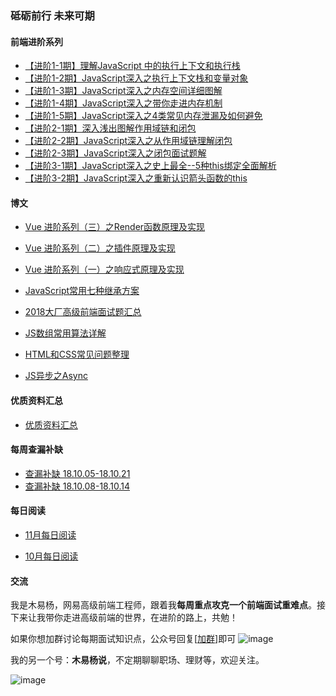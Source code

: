 ### 砥砺前行    未来可期



#### 前端进阶系列

* [【进阶1-1期】理解JavaScript 中的执行上下文和执行栈](https://mp.weixin.qq.com/s/tNl5B4uGdMkJ2bNdbbo82g)
* [【进阶1-2期】JavaScript深入之执行上下文栈和变量对象](https://mp.weixin.qq.com/s/hZIpnkKqdQgQnK1BcrH6Nw)
* [【进阶1-3期】JavaScript深入之内存空间详细图解](https://mp.weixin.qq.com/s/x4ZOYysb9XdT1grJbBMVkg)
* [【进阶1-4期】JavaScript深入之带你走进内存机制](https://mp.weixin.qq.com/s/yK4DPKhkmkiroasWJMrJcw)
* [【进阶1-5期】JavaScript深入之4类常见内存泄漏及如何避免](https://mp.weixin.qq.com/s/RZ8Lpkyk8lz6z5H8Q8SiEQ)
* [【进阶2-1期】深入浅出图解作用域链和闭包](https://mp.weixin.qq.com/s/qZ1fYcJQEpD3O9bXOAQx0Q)
* [【进阶2-2期】JavaScript深入之从作用域链理解闭包](https://mp.weixin.qq.com/s/1q6DOczpac9tmLXnSpkjxw)
* [【进阶2-3期】JavaScript深入之闭包面试题解](https://mp.weixin.qq.com/s/htVXAttZZN1iEJjjtdjs5Q)
* [【进阶3-1期】JavaScript深入之史上最全--5种this绑定全面解析](https://mp.weixin.qq.com/s/3uA474_fh3s8ZVgkMgZxZQ)
* [【进阶3-2期】JavaScript深入之重新认识箭头函数的this](https://mp.weixin.qq.com/s/vgGWUwPqsWB2cjjk_UsEHQ)



#### 博文

* [Vue 进阶系列（三）之Render函数原理及实现](https://github.com/yygmind/blog/issues/10)

* [Vue 进阶系列（二）之插件原理及实现](https://github.com/yygmind/blog/issues/9)
* [Vue 进阶系列（一）之响应式原理及实现](https://github.com/yygmind/blog/issues/6)
* [JavaScript常用七种继承方案](https://github.com/yygmind/blog/issues/7)
* [2018大厂高级前端面试题汇总](https://github.com/yygmind/blog/issues/5)
* [JS数组常用算法详解](https://github.com/yygmind/blog/issues/4)
* [HTML和CSS常见问题整理](https://github.com/yygmind/blog/issues/3)
* [JS异步之Async](https://github.com/yygmind/blog/issues/1)



#### 优质资料汇总

* [优质资料汇总]()



#### 每周查漏补缺

* [查漏补缺 18.10.05-18.10.21](https://github.com/yygmind/blog/blob/master/articles/%E6%9F%A5%E6%BC%8F%E8%A1%A5%E7%BC%BA%2018.10.15-18.10.21.md)
* [查漏补缺 18.10.08-18.10.14](https://github.com/yygmind/blog/blob/master/articles/%E6%9F%A5%E6%BC%8F%E8%A1%A5%E7%BC%BA%2018.10.08-18.10.14.md)



#### 每日阅读

* [11月每日阅读](https://github.com/yygmind/blog/blob/master/daily%20reading/2018.11.md)

* [10月每日阅读](https://github.com/yygmind/blog/blob/master/daily%20reading/2018.10.md)

 


#### 交流

我是木易杨，网易高级前端工程师，跟着我**每周重点攻克一个前端面试重难点**。接下来让我带你走进高级前端的世界，在进阶的路上，共勉！

如果你想加群讨论每期面试知识点，公众号回复[[加群](#)]即可 ![image](https://github.com/yygmind/blog/raw/master/images/weixin_re.png)



我的另一个号：**木易杨说**，不定期聊聊职场、理财等，欢迎关注。

![image](https://github.com/yygmind/blog/raw/master/images/mu_yi_yang_shuo.png)